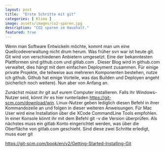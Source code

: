 ```yaml
---
layout: post
title:  "Erste Schritte mit git"
categories: [ Klima ]
image: assets/images/co2-sparen.jpg   
description: "CO2 sparen im Haushalt."
featured: true
---
```


Wenn man Software Entwickeln möchte, kommt man um eine Quellcodeverwaltung nicht drum herum. Was früher svn war ist heute git. Git wird von verschiedenen Anbietern umgesetzt. Eine der bekanntesten Plattformen sind github.com und gitlab.com .
Dieser Blog wird in github.com verwaltet, dies hängt mit dem einfachen Deployment zusammen. Für einige private Projekte, die teilweise aus mehreren Komponenten bestehen, nutze ich github. Github hat einige Vorteile, was das Builden und Deployen angeht (sicherlich noch weitere).
Nun aber von Anfang an.

Zunächst müsst ihr git auf eurem Computer installieren. Falls ihr Windows-Nutzer seid, könnt ihr es hier runterladen https://git-scm.com/download/win. Linux-Nutzer geben lediglich diesen Befehl in ihrer Kommandozeile an und folgen in dieser weiteren Anweisungen. Für Mac User wird eine Installation über die XCode CommandLine Tools empfohlen.
In einer Konsole könnt ihr mit dem Befehl git -v die Version überprüfen.
Als nächstes muss ein gitlab Konto eingerichtet werden, was über die Oberfläche von gitlab.com geschieht.
Sind diese zwei Schritte erledigt, muss euer git 





















https://git-scm.com/book/en/v2/Getting-Started-Installing-Git
